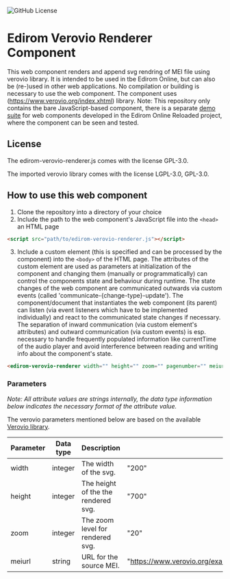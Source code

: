 ![GitHub License](https://img.shields.io/github/license/Edirom/edirom-verovio-renderer) 

# Edirom Verovio Renderer Component

This web component renders and append svg rendring of MEI file using verovio library. It is intended to be used in tbe Edirom Online, but can also be (re-)used in other web applications. No compilation or building is necessary to use the web component. 
The component uses (https://www.verovio.org/index.xhtml) library. 
Note: This repository only contains the bare JavaScript-based component, there is a separate [demo suite](https://github.com/Edirom/edirom-web-components-demonstrator) for web components developed in the Edirom Online Reloaded project, where the component can be seen and tested.


## License

The edirom-verovio-renderer.js comes with the license GPL-3.0. 

The imported verovio library comes with the license  LGPL-3.0, GPL-3.0.


## How to use this web component

1. Clone the repository into a directory of your choice
2. Include the path to the web component's JavaScript file into the `<head>` an HTML page
```html
<script src="path/to/edirom-verovio-renderer.js"></script>
```
3. Include a custom element (this is specified and can be processed by the component) into the `<body>` of the HTML page. The attributes of the custom element are used as parameters at initialization of the component and changing them (manually or programmatically) can control the components state and behaviour during runtime. The state changes of the web component are communicated outwards via custom events (called 'communicate-{change-type}-update'). The component/document that instantiates the web component (its parent) can listen (via event listeners which have to be implemented individually) and react to the communicated state changes if necessary. The separation of inward communication (via custom element's attributes) and outward communication (via custom events) is esp. necessary to handle frequently populated information like currentTime of the audio player and avoid interference between reading and writing info about the component's state.
```html
<edirom-verovio-renderer width="" height="" zoom="" pagenumber="" meiurl=""></edirom-verovio-renderer>
```


### Parameters

_Note: All attribute values are strings internally, the data type information below indicates the necessary format of the attribute value._

The verovio parameters mentioned below are based on the available [Verovio library](https://www.verovio.org/index.xhtml). 


| Parameter | Data type | Description                              | Default |
|-----------|------------|------------------------------------------|---------|
| width     | integer    | The width of the svg.              |  "200"   | 
| height    | integer    | The height of the the rendered svg.      |  "700"       |
| zoom      | integer    | The zoom level for rendered svg.           |   "20"      |
| meiurl    | string     | URL for the source MEI.|       "https://www.verovio.org/examples/downloads/Schubert_Lindenbaum.mei" |

